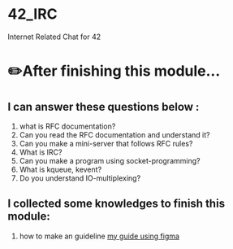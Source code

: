 # 42_IRC
Internet Related Chat for 42 

# ✏️After finishing this module... <br>

## I can answer these questions below : <br>
1. what is RFC documentation?
2. Can you read the RFC documentation and understand it? <br>
3. Can you make a mini-server that follows RFC rules? <br>
4. What is IRC? <br>
5. Can you make a program using socket-programming? <br>
6. What is kqueue, kevent? <br>
7. Do you understand IO-multiplexing? <br>



## I collected some knowledges to finish this module: <br>
1. how to make an guideline [my guide using figma](https://www.figma.com/file/8SRXf6NStWpQQy6EJiozHy/IRC?type=whiteboard&node-id=0%3A1&t=gT5AAx2sKtclGTWx-1) <br>
